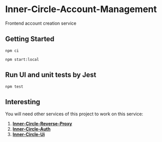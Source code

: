 # Inner-Circle-Account-Management
Frontend account creation service

## Getting Started
```
npm ci

npm start:local
```

## Run UI and unit tests by Jest

```
npm test
```

## Interesting
You will need other services of this project to work on this service:
1. [**Inner-Circle-Reverse-Proxy**](https://github.com/TourmalineCore/Inner-Circle-Reverse-Proxy)
2. [**Inner-Circle-Auth**](https://github.com/TourmalineCore/Inner-Circle-Auth) 
3. [**Inner-Circle-Ui**](https://github.com/TourmalineCore/Inner-Circle-UI)